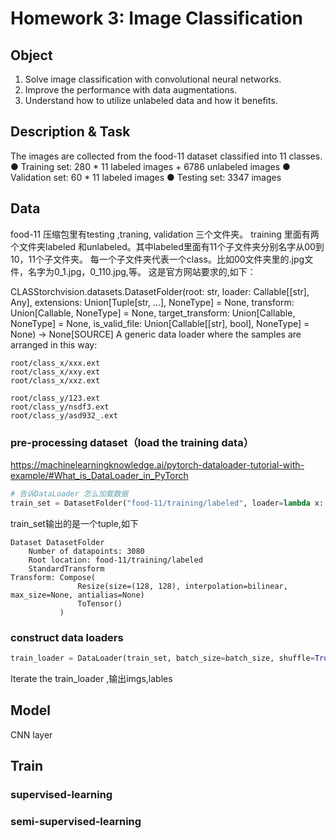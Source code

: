 
<!-- https://www.heywhale.com/mw/project/61133875aca2460017a464a5 -->

# Homework 3: Image Classification
## Object
1. Solve image classification with convolutional neural networks.
2. Improve the performance with data augmentations.
3. Understand how to utilize unlabeled data and how it benefits.

## Description & Task
The images are collected from the food-11 dataset classified into 11 classes.
● Training set: 280 * 11 labeled images + 6786 unlabeled images
● Validation set: 60 * 11 labeled images
● Testing set: 3347 images

## Data
food-11 压缩包里有testing ,traning, validation 三个文件夹。
training 里面有两个文件夹labeled 和unlabeled。其中labeled里面有11个子文件夹分别名字从00到10，11个子文件夹。
每一个子文件夹代表一个class。比如00文件夹里的.jpg文件，名字为0_1.jpg，0_110.jpg,等。
这是官方网站要求的,如下：

CLASStorchvision.datasets.DatasetFolder(root: str, loader: Callable[[str], Any], extensions: Union[Tuple[str, ...], NoneType] = None, transform: Union[Callable, NoneType] = None, target_transform: Union[Callable, NoneType] = None, is_valid_file: Union[Callable[[str], bool], NoneType] = None) → None[SOURCE]
A generic data loader where the samples are arranged in this way:
```
root/class_x/xxx.ext
root/class_x/xxy.ext
root/class_x/xxz.ext

root/class_y/123.ext
root/class_y/nsdf3.ext
root/class_y/asd932_.ext
```
###  pre-processing dataset（load the training data）
https://machinelearningknowledge.ai/pytorch-dataloader-tutorial-with-example/#What_is_DataLoader_in_PyTorch

```python
# 告诉DataLoader 怎么加载数据
train_set = DatasetFolder("food-11/training/labeled", loader=lambda x: Image.open(x), extensions="jpg", transform=train_tfm)
```
train_set输出的是一个tuple,如下
```
Dataset DatasetFolder
    Number of datapoints: 3080
    Root location: food-11/training/labeled
    StandardTransform
Transform: Compose(
               Resize(size=(128, 128), interpolation=bilinear, max_size=None, antialias=None)
               ToTensor()
           )
  ```
  
### construct data loaders 
```python
train_loader = DataLoader(train_set, batch_size=batch_size, shuffle=True, num_workers=8, pin_memory=True)
```
Iterate the train_loader ,输出imgs,lables 

## Model
CNN layer

## Train
### supervised-learning

### semi-supervised-learning



